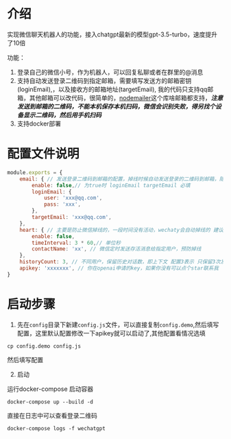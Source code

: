 # 介绍

实现微信聊天机器人的功能，接入chatgpt最新的模型gpt-3.5-turbo，速度提升了10倍

功能：
1. 登录自己的微信小号，作为机器人，可以回复私聊或者在群里的@消息
2. 支持自动发送登录二维码到指定邮箱，需要填写发送方的邮箱密钥(loginEmail),，以及接收方的邮箱地址(targetEmail), 我的代码只支持qq邮箱，其他邮箱可以改代码，很简单的，[nodemailer](https://www.npmjs.com/package/nodemailer)这个库啥邮箱都支持，***注意发送到邮箱的二维码，不能本机保存本机扫码，微信会识别失败，得另找个设备显示二维码，然后用手机扫码***
3. 支持docker部署

# 配置文件说明

```js
module.exports = {
    email: { // 发送登录二维码到邮箱的配置，掉线时候自动发送登录的二维码到邮箱，随时随地登录
        enable: false,// 为true时 loginEmail targetEmail 必填
        loginEmail: {
            user: 'xxx@qq.com',
            pass: 'xxx',
        },
        targetEmail: 'xxx@qq.com',
    },
    heart: { // 主要是防止微信掉线的，一段时间没有活动，wechaty会自动掉线的 建议开启
        enable: false,
        timeInterval: 3 * 60,// 单位秒
        contactName: 'xx', // 微信定时发送存活消息给指定用户，预防掉线
    },
    historyCount: 3, // 不同用户，保留历史对话数，即上下文 配置3表示 只保留3次发送和3次回复，作为下一次请求的上下文
    apikey: 'xxxxxxx', // 你在openai申请的key，如果你没有可以点个star联系我
}
```

# 启动步骤

1. 先在`config`目录下新建`config.js`文件，可以直接复制`config.demo`,然后填写配置，这里默认配置修改一下apikey就可以启动了,其他配置看情况选填
```
cp config.demo config.js
```
然后填写配置

2. 启动

运行docker-compose 启动容器
```
docker-compose up --build -d
```
直接在日志中可以查看登录二维码
```
docker-compose logs -f wechatgpt
```
